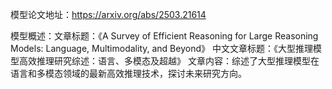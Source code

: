 模型论文地址：https://arxiv.org/abs/2503.21614

模型概述：文章标题：《A Survey of Efficient Reasoning for Large Reasoning Models: Language, Multimodality, and Beyond》
中文文章标题：《大型推理模型高效推理研究综述：语言、多模态及超越》
文章内容：综述了大型推理模型在语言和多模态领域的最新高效推理技术，探讨未来研究方向。
